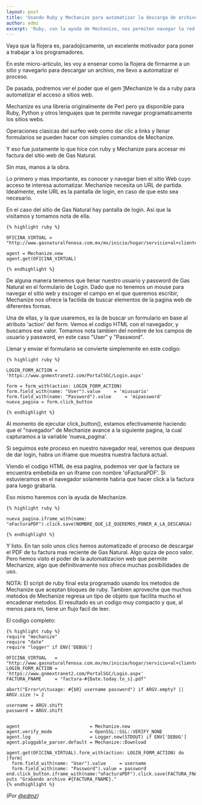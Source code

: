 ```yaml
---
layout: post
title: 'Usando Ruby y Mechanize para automatizar la descarga de archivos'
author: edmz
excerpt: 'Ruby, con la ayuda de Mechanize, nos permiten navegar la red programaticamente. Y es divertido.'
---
```


Vaya que la flojera es, paradojicamente, un excelente motivador para
poner a trabajar a los programadores.

En este micro-articulo, les voy a ensenar como la flojera de firmarme
a un sitio y navegarlo para descargar un archivo, me llevo a
automatizar el proceso.

De pasada, podremos ver el poder que el gem [1]Mechanize le da a ruby
para automatizar el acceso a sitios web.

Mechanize es una libreria originalmente de Perl pero ya disponible
para Ruby, Python y otros lenguajes que te permite navegar
programaticamente los sitios webs.

Operaciones clasicas del surfeo web como dar clic a links y llenar
formularios se pueden hacer con simples comandos de Mechanize.

Y eso fue justamente lo que hice con ruby y Mechanize para accesar
mi factura del sitio web de Gas Natural.

Sin mas, manos a la obra.

Lo primero y mas importante, es conocer y navegar bien el sitio Web
cuyo acceso te interesa automatizar. Mechanize necesita un URL de
partida. Idealmente, este URL es la pantalla de login, en caso de que
esto sea necesario. 


En el caso del sitio de Gas Natural hay pantalla de login. Asi que la visitamos
y tomamos nota de ella. 

    {% highlight ruby %}
    
    OFICINA_VIRTUAL = "http://www.gasnaturalfenosa.com.mx/mx/inicio/hogar/servicio+al+cliente/1285346043479/oficina+virtual.html"
  
    agent = Mechanize.new
    agent.get(OFICINA_VIRTUAL)
  
    {% endhighlight %}

De alguna manera tenemos que llenar nuestro usuario y password de Gas
Natural en el formulario de Login. Dado que no tenemos un mouse para
navegar el sitio web y escoger el campo en el que queremos escribir,
Mechanize nos ofrece la facilida de buscar elementos de la pagina web
de diferentes formas.

Una de ellas, y la que usaremos, es la de buscar un formulario en base
al atributo 'action' del form. Vemos el codigo HTML con el navegador,
y buscamos ese valor. Tomamos nota tambien del nombre de los campos
de usuario y password, en este caso "User" y "Password".

Llenar y enviar el formulario se convierte simplemente en este codigo:


    {% highlight ruby %}
    
    LOGIN_FORM_ACTION = 'https://www.gnmextranet2.com/PortalSGC/Login.aspx'
  
    form = form_with(action: LOGIN_FORM_ACTION)
    form.field_with(name: "User").value     = 'miusuario'
    form.field_with(name: "Password").value     = 'mipassword'
    nueva_pagina = form.click_button
  
    {% endhighlight %}
    

Al momento de ejecutar click_button(), estamos efectivamente haciendo que 
el "navegador" de Mechanize avance a la siguiente pagina, la cual capturamos
a la variable 'nueva_pagina'.

Si seguimos este proceso en nuestro navegador real, veremos que despues
de dar login, habra un iframe que muestra nuestra factura actual. 

Viendo el codigo HTML de esa pagina, podemos ver que la factura se encuentra
embebida en un iframe con nombre 'oFacturaPDF'. Si estuvieramos en el navegador
solamente habria que hacer click a la factura para luego grabarla.

Eso mismo haremos con la ayuda de Mechanize.

    {% highlight ruby %}
  
    nueva_pagina.iframe_with(name: "oFacturaPDF").click.save(NOMBRE_QUE_LE_QUEREMOS_PONER_A_LA_DESCARGA)
    
    {% endhighlight %}

Y listo. En tan solo unos clics hemos automatizado el proceso de
descargar el PDF de tu factura mas reciente de Gas Natural. Algo quiza
de poco valor. Pero hemos visto el poder de la automatizacion web que
permite Mechanize, algo que definitivamente nos ofrece muchas
posibilidades de uso.


NOTA: El script de ruby final esta programado usando los metodos de
Mechanize que aceptan bloques de ruby. Tambien aproveche que muchos
metodos de Mechanize regresa un tipo de objeto que facilita mucho el
encadenar metodos. El resultado es un codigo muy compacto y que, al
menos para mi, tiene un flujo facil de leer.

El codigo completo:

    {% highlight ruby %}
    require "mechanize"
    require "date"
    require "logger" if ENV['DEBUG']
     
    OFICINA_VIRTUAL   = "http://www.gasnaturalfenosa.com.mx/mx/inicio/hogar/servicio+al+cliente/1285346043479/oficina+virtual.html"
    LOGIN_FORM_ACTION = 'https://www.gnmextranet2.com/PortalSGC/Login.aspx'
    FACTURA_FNAME     = "factura-#{Date.today.to_s}.pdf"
     
    abort("Error\n\tusage: #{$0} username password") if ARGV.empty? || ARGV.size != 2
     
    username = ARGV.shift
    password = ARGV.shift
     
     
    agent                          = Mechanize.new
    agent.verify_mode              = OpenSSL::SSL::VERIFY_NONE
    agent.log                      = Logger.new(STDOUT) if ENV['DEBUG']
    agent.pluggable_parser.default = Mechanize::Download
     
    agent.get(OFICINA_VIRTUAL).form_with(action: LOGIN_FORM_ACTION) do |form|
      form.field_with(name: "User").value     = username
      form.field_with(name: "Password").value = password
    end.click_button.iframe_with(name:"oFacturaPDF").click.save(FACTURA_FNAME)
    puts "Grabando archivo #{FACTURA_FNAME}."
    {% endhighlight %}

*(Por [@edmz](https://twitter.com/edmz "edmz"))*

  [1]: http://docs.seattlerb.org/mechanize/
